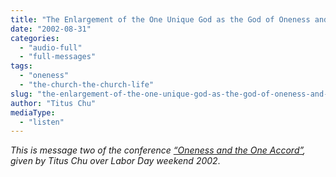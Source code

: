 ```yaml
---
title: "The Enlargement of the One Unique God as the God of Oneness and His One Testimony"
date: "2002-08-31"
categories: 
  - "audio-full"
  - "full-messages"
tags: 
  - "oneness"
  - "the-church-the-church-life"
slug: "the-enlargement-of-the-one-unique-god-as-the-god-of-oneness-and-his-one-testimony"
author: "Titus Chu"
mediaType: 
  - "listen"
---
```


_This is message two of the conference [“Oneness and the One Accord”](https://www.asweetsavor.org/conference-oneness-and-the-one-accord), given by Titus Chu over Labor Day weekend 2002_.
